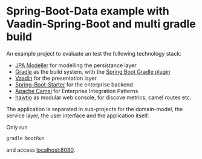 # Spring-Boot-Data example with Vaadin-Spring-Boot and multi gradle build

An example project to evaluate an test the following technology stack:

* [JPA Modeller](http://jpamodeler.github.io/) for modelling the persistance layer
* [Gradle](https://gradle.org/) as the build system, with the [Spring Boot Gradle plugin](http://docs.spring.io/spring-boot/docs/current/reference/html/build-tool-plugins-gradle-plugin.html)
* [Vaadin](https://vaadin.com/home) for the presentation layer
* [Spring-Boot-Starter](https://github.com/spring-projects/spring-boot/tree/master/spring-boot-starters) for the enterprise backend
* [Apache Camel](http://camel.apache.org/) for Enterprise Integration Patterns
* [hawtio](http://hawt.io/) as modular web console, for discove metrics, camel routes etc.

The application is separated in sub-projects for the domain-model, the service layer, the user interface and the application 
itself.

Only run

```java
gradle bootRun
```

and access [localhost:8080](http://localhost:8080/).